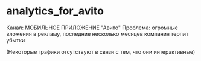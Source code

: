 # analytics_for_avito
Канал: МОБИЛЬНОЕ ПРИЛОЖЕНИЕ "Авито" 
Проблема: огромные вложения в рекламу, последние несколько месяцев компания терпит убытки

(Некоторые графики отсутствуют в связи с тем, что они интерактивные)
